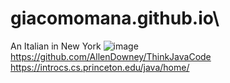 # giacomomana.github.io\
An Italian in New York 
![image](https://github.com/GIACOMOMANA30/giacomomana/assets/145025613/4992f5d5-2281-4e62-a9b5-a0848ef22b96)
https://github.com/AllenDowney/ThinkJavaCode 
https://introcs.cs.princeton.edu/java/home/ 
